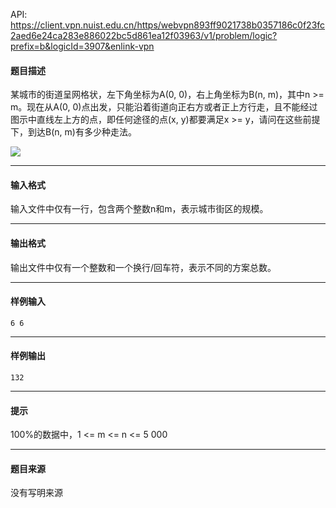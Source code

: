 API: https://client.vpn.nuist.edu.cn/https/webvpn893ff9021738b0357186c0f23fc2aed6e24ca283e886022bc5d861ea12f03963/v1/problem/logic?prefix=b&logicId=3907&enlink-vpn

#### 题目描述

某城市的街道呈网格状，左下角坐标为A(0, 0)，右上角坐标为B(n, m)，其中n >= m。现在从A(0, 0)点出发，只能沿着街道向正右方或者正上方行走，且不能经过图示中直线左上方的点，即任何途径的点(x, y)都要满足x >= y，请问在这些前提下，到达B(n, m)有多少种走法。

![](../file/3907_0.png)

---

#### 输入格式

输入文件中仅有一行，包含两个整数n和m，表示城市街区的规模。

---

#### 输出格式

输出文件中仅有一个整数和一个换行/回车符，表示不同的方案总数。

---

#### 样例输入
```
6 6
```

---

#### 样例输出
```
132
```

---

#### 提示

100%的数据中，1 <= m <= n <= 5 000

---

#### 题目来源

没有写明来源